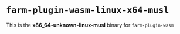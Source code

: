 # `farm-plugin-wasm-linux-x64-musl`

This is the **x86_64-unknown-linux-musl** binary for `farm-plugin-wasm`
